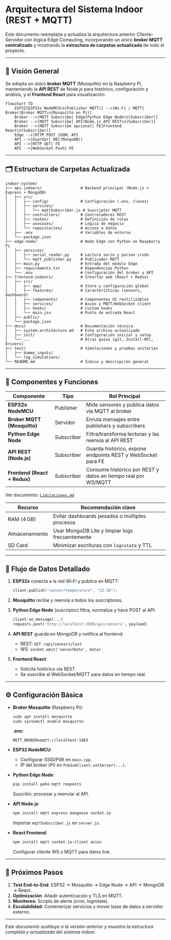 # Arquitectura del Sistema Indoor (REST + MQTT)

Este documento reemplaza y actualiza la arquitectura anterior Cliente-Servidor con lógica Edge Computing, incorporando un único **broker MQTT centralizado** y mostrando la **estructura de carpetas actualizada** de todo el proyecto.

---

## 📌 Visión General

Se adopta un único **broker MQTT** (Mosquitto) en la Raspberry Pi, manteniendo la **API REST** de Node.js para histórico, configuración y análisis, y el **Frontend React** para visualización:

```
flowchart TD
    ESP32[ESP32s NodeMCU\n(Publisher MQTT)] -->|Wi-Fi / MQTT| Broker[Broker MQTT\n(Mosquitto en Pi)]
    Broker -->|MQTT Subscribe| Edge[Python Edge Node\n(Subscriber)]
    Broker -->|MQTT Subscribe| API[Node.js API REST\n(Subscriber)]
    Broker -->|MQTT Subscribe opcional| FE[Frontend React\n(Subscriber)]
    Edge -->|HTTP POST JSON| API
    API -->|Guardar| DB[(MongoDB)]
    API -->|HTTP GET| FE
    API -->|WebSocket Push| FE
```

---

## 🗂️ Estructura de Carpetas Actualizada

```plaintext
indoor-system/
├── api-indoors/                 # Backend principal (Node.js + Express + MongoDB)
│   ├── src/
│   │   ├── config/              # Configuración (.env, claves)
│   │   ├── services/
│   │   │   └── mqttSubscriber.js # Suscriptor MQTT
│   │   ├── controllers/         # Controladores REST
│   │   ├── routes/              # Definición de rutas
│   │   ├── usecases/            # Lógica de negocio
│   │   └── repositories/        # Acceso a datos
│   ├── .env                     # Variables de entorno
│   └── package.json
├── edge-node/                   # Nodo Edge con Python en Raspberry Pi
│   ├── services/
│   │   ├── serial_reader.py     # Lectura serie y parseo crudo
│   │   └── mqtt_publisher.py    # Publicador MQTT
│   ├── main.py                  # Entrada del módulo Edge
│   ├── requirements.txt         # Dependencias Python
│   └── .env                     # Configuración del broker y API
├── frontend-indoors/            # Interfaz web (React + Redux)
│   ├── src/
│   │   ├── app/                 # Store y configuración global
│   │   ├── features/            # Características (sensors, dashboard)
│   │   ├── components/          # Componentes UI reutilizables
│   │   ├── services/            # Axios y MQTT/WebSocket client
│   │   ├── hooks/               # Custom hooks
│   │   └── main.jsx             # Punto de entrada React
│   ├── public/
│   └── package.json
├── docs/                        # Documentación técnica
│   ├── system-architecture.md   # Este archivo actualizado
│   ├── init/                    # Configuración inicial y setup
│   └── ...                      # Otras guías (git, Install-RPi, Drivers)
├── test/                        # Simulaciones y pruebas unitarias
│   ├── dummy_inputs/
│   └── log_simulations/
└── README.md                    # Índice y descripción general
```

---

## 🔧 Componentes y Funciones


| Componente                   | Tipo       | Rol Principal                                                 |
| ---------------------------- | ---------- | ------------------------------------------------------------- |
| **ESP32s NodeMCU**           | Publisher  | Mide sensores y publica datos vía MQTT al broker              |
| **Broker MQTT (Mosquitto)**  | Servidor   | Enruta mensajes entre publishers y subscribers                |
| **Python Edge Node**         | Subscriber | Filtra/transforma lecturas y las reenvía al API REST          |
| **API REST (Node.js)**       | Subscriber | Guarda histórico, expone endpoints REST y WebSocket para FE   |
| **Frontend (React + Redux)** | Subscriber | Consume histórico por REST y datos en tiempo real por WS/MQTT |
Ver documento: [`Limitaciones.md`](./docs/enviroment/Limitaciones.md)

| Recurso        | Recomendación clave                             |
| -------------- | ----------------------------------------------- |
| RAM (4 GB)     | Evitar dashboards pesados o múltiples procesos  |
| Almacenamiento | Usar MongoDB Lite y limpiar logs frecuentemente |
| SD Card        | Minimizar escrituras con `logrotate` y TTL      |


---

## 🔁 Flujo de Datos Detallado

1. **ESP32s** conecta a la red Wi‑Fi y publica en MQTT:

   ```cpp
   client.publish("sensor/temperature", "23.50");
   ```
2. **Mosquitto** recibe y reenvía a todos los suscriptores.
3. **Python Edge Node** (suscriptor) filtra, normaliza y hace POST al API:

   ```python
   client.on_message(...)
   requests.post('http://localhost:3000/api/sensors', payload)
   ```
4. **API REST** guarda en MongoDB y notifica al frontend:

   * REST: `GET /api/sensors/last`
   * WS: `socket.emit('sensorData', data)`
5. **Frontend React**:

   * Solicita histórico via REST.
   * Se suscribe al WebSocket/MQTT para datos en tiempo real.

---

## ⚙️ Configuración Básica

* **Broker Mosquitto** (Raspberry Pi):

  ```bash
  sudo apt install mosquitto
  sudo systemctl enable mosquitto
  ```

  **.env**:

  ```env
  MQTT_BROKER=mqtt://localhost:1883
  ```

* **ESP32 NodeMCU**:

  * Configurar SSID/PSK en `main.cpp`.
  * IP del broker (Pi) en `PubSubClient.setServer(...)`.

* **Python Edge Node**:

  ```bash
  pip install paho-mqtt requests
  ```

  Suscribir, procesar y reenviar al API.

* **API Node.js**:

  ```bash
  npm install mqtt express mongoose socket.io
  ```

  Importar `mqttSubscriber.js` en `server.js`.

* **React Frontend**:

  ```bash
  npm install mqtt socket.io-client axios
  ```

  Configurar cliente WS o MQTT para datos live.

---

## 📌 Próximos Pasos

1. **Test End-to-End**: ESP32 → Mosquitto → Edge Node → API → MongoDB → React.
2. **Optimización**: Añadir autenticación y TLS en MQTT.
3. **Monitoreo**: Scripts de alerta (cron, logrotate).
4. **Escalabilidad**: Contenerizar servicios y mover base de datos a servidor externo.

---

*Este documento sustituye a la versión anterior y muestra la estructura completa y actualizada del sistema indoor.*
